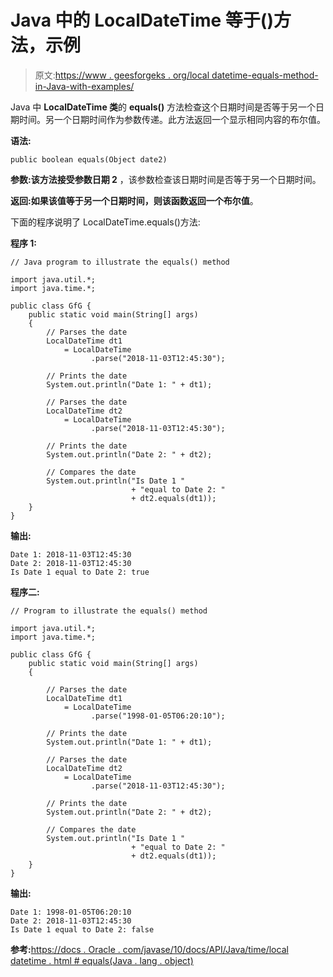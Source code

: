 # Java 中的 LocalDateTime 等于()方法，示例

> 原文:[https://www . geesforgeks . org/local datetime-equals-method-in-Java-with-examples/](https://www.geeksforgeeks.org/localdatetime-equals-method-in-java-with-examples/)

Java 中 **LocalDateTime 类**的 **equals()** 方法检查这个日期时间是否等于另一个日期时间。另一个日期时间作为参数传递。此方法返回一个显示相同内容的布尔值。

**语法:**

```
public boolean equals(Object date2)

```

**参数:**该方法接受参数**日期 2** ，该参数检查该日期时间是否等于另一个日期时间。

**返回:**如果该值等于另一个日期时间，则该函数返回一个**布尔值**。

下面的程序说明了 LocalDateTime.equals()方法:

**程序 1:**

```
// Java program to illustrate the equals() method

import java.util.*;
import java.time.*;

public class GfG {
    public static void main(String[] args)
    {
        // Parses the date
        LocalDateTime dt1
            = LocalDateTime
                  .parse("2018-11-03T12:45:30");

        // Prints the date
        System.out.println("Date 1: " + dt1);

        // Parses the date
        LocalDateTime dt2
            = LocalDateTime
                  .parse("2018-11-03T12:45:30");

        // Prints the date
        System.out.println("Date 2: " + dt2);

        // Compares the date
        System.out.println("Is Date 1 "
                           + "equal to Date 2: "
                           + dt2.equals(dt1));
    }
}
```

**输出:**

```
Date 1: 2018-11-03T12:45:30
Date 2: 2018-11-03T12:45:30
Is Date 1 equal to Date 2: true

```

**程序二:**

```
// Program to illustrate the equals() method

import java.util.*;
import java.time.*;

public class GfG {
    public static void main(String[] args)
    {

        // Parses the date
        LocalDateTime dt1
            = LocalDateTime
                  .parse("1998-01-05T06:20:10");

        // Prints the date
        System.out.println("Date 1: " + dt1);

        // Parses the date
        LocalDateTime dt2
            = LocalDateTime
                  .parse("2018-11-03T12:45:30");

        // Prints the date
        System.out.println("Date 2: " + dt2);

        // Compares the date
        System.out.println("Is Date 1 "
                           + "equal to Date 2: "
                           + dt2.equals(dt1));
    }
}
```

**输出:**

```
Date 1: 1998-01-05T06:20:10
Date 2: 2018-11-03T12:45:30
Is Date 1 equal to Date 2: false

```

**参考:**[https://docs . Oracle . com/javase/10/docs/API/Java/time/local datetime . html # equals(Java . lang . object)](https://docs.oracle.com/javase/10/docs/api/java/time/LocalDateTime.html#equals(java.lang.Object))